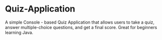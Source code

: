 # Quiz-Application

A simple Console - based Quiz Application that allows users to take a quiz, answer multiple-choice questions, and get a final score. Great for beginners learning Java.
